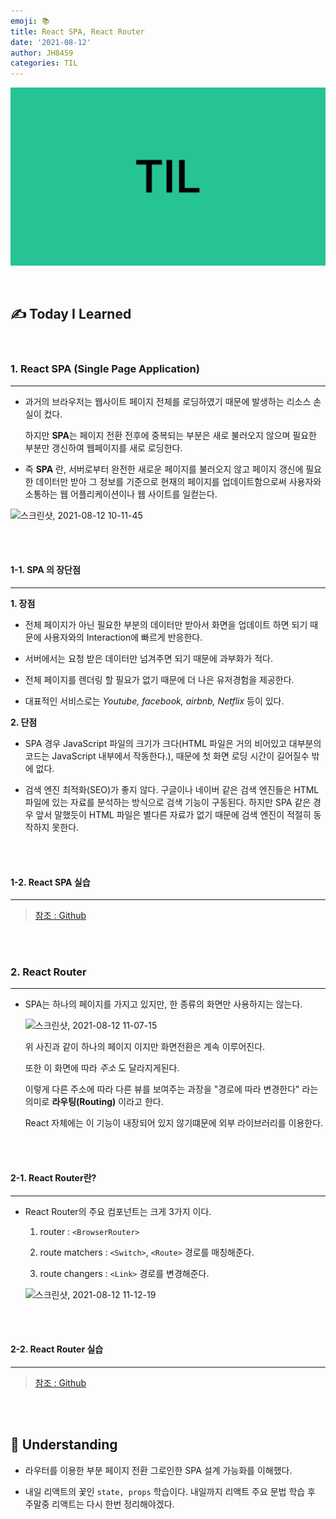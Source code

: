 ```yaml
---
emoji: 📚
title: React SPA, React Router
date: '2021-08-12'
author: JH8459
categories: TIL
---
```


![github-blog.png](../../assets/common/til.jpeg)

<br>

## ✍️ **T**oday **I** **L**earned

<br>

### 1. React SPA (Single Page Application)

---

- 과거의 브라우저는 웹사이트 페이지 전체를 로딩하였기 때문에 발생하는 리소스 손실이 컸다.

  하지만 **SPA**는 페이지 전환 전후에 중복되는 부분은 새로 불러오지 않으며 필요한 부분만 갱신하여 웹페이지를 새로 로딩한다.

- 즉 **SPA** 란, 서버로부터 완전한 새로운 페이지를 불러오지 않고 페이지 갱신에 필요한 데이터만 받아 그 정보를 기준으로 현재의 페이지를 업데이트함으로써 사용자와 소통하는 웹 어플리케이션이나 웹 사이트를 일컫는다.

![스크린샷, 2021-08-12 10-11-45](https://user-images.githubusercontent.com/83164003/129123147-be55270e-249a-48c7-b784-20ac02cbd625.png)

<br>
<br>

#### 1-1. SPA 의 장단점

---

**1. 장점**

- 전체 페이지가 아닌 필요한 부분의 데이터만 받아서 화면을 업데이트 하면 되기 때문에 사용자와의 Interaction에 빠르게 반응한다.

- 서버에서는 요청 받은 데이터만 넘겨주면 되기 때문에 과부화가 적다.

- 전체 페이지를 렌더링 할 필요가 없기 때문에 더 나은 유저경험을 제공한다.

- 대표적인 서비스로는 _Youtube, facebook, airbnb, Netflix_ 등이 있다.

**2. 단점**

- SPA 경우 JavaScript 파일의 크기가 크다(HTML 파일은 거의 비어있고 대부분의 코드는 JavaScript 내부에서 작동한다.), 때문에 첫 화면 로딩 시간이 길어질수 밖에 없다.

- 검색 엔진 최적화(SEO)가 좋지 않다. 구글이나 네이버 같은 검색 엔진들은 HTML 파일에 있는 자료를 분석하는 방식으로 검색 기능이 구동된다. 하지만 SPA 같은 경우 앞서 말했듯이 HTML 파일은 별다른 자료가 없기 때문에 검색 엔진이 적절히 동작하지 못한다.

<br>
<br>

#### 1-2. React SPA 실습

---

> <a href="https://github.com/JH8459/im-sprint-react-twittler-spa" target="_blank"> 참조 : Github </a>

<br>
<br>

### 2. React Router

---

- SPA는 하나의 페이지를 가지고 있지만, 한 종류의 화면만 사용하지는 않는다.

  ![스크린샷, 2021-08-12 11-07-15](https://user-images.githubusercontent.com/83164003/129127515-374f088f-a9f8-470c-bb2d-ec0d7c1311a8.png)

  위 사진과 같이 하나의 페이지 이지만 화면전환은 계속 이루어진다.

  또한 이 화면에 따라 _주소_ 도 달라지게된다.

  이렇게 다른 주소에 따라 다른 뷰를 보여주는 과장을 "경로에 따라 변경한다" 라는 의미로 **라우팅(Routing)** 이라고 한다.

  React 자체에는 이 기능이 내장되어 있지 않기떄문에 외부 라이브러리를 이용한다.

<br>
<br>

#### 2-1. React Router란?

---

- React Router의 주요 컴포넌트는 크게 3가지 이다.

  1. router : `<BrowserRouter>`

  2. route matchers : `<Switch>`, `<Route>` 경로를 매칭해준다.

  3. route changers : `<Link>` 경로를 변경해준다.

  ![스크린샷, 2021-08-12 11-12-19](https://user-images.githubusercontent.com/83164003/129127899-e5f5a7c1-6fef-4b4a-a856-1b131ac62e5d.png)

<br>
<br>

#### 2-2. React Router 실습

---

> <a href="https://github.com/JH8459/CodeStates/tree/master/React/react-router" target="_blank"> 참조 : Github </a>

<br>
<br>

## 🤔 Understanding

- 라우터를 이용한 부분 페이지 전환 그로인한 SPA 설계 가능화를 이해했다.

- 내일 리액트의 꽃인 `state, props` 학습이다. 내일까지 리액트 주요 문법 학습 후 주말중 리액트는 다시 한번 정리해야겠다.

<br>
<br>

